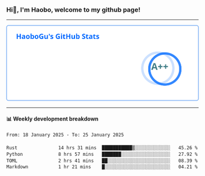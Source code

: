 <!--<h2 align="center"> Hi👋, I'm Haobo, welcome to my github page! </h2>-->
### Hi👋, I'm Haobo, welcome to my github page!
-------

<img href="https://github.com/HaoboGu" src="assets/stats.svg" alt="github stats" /> 

-------

#### 📊 **Weekly development breakdown**
<!--START_SECTION:waka-->

```txt
From: 18 January 2025 - To: 25 January 2025

Rust               14 hrs 31 mins  ███████████▒░░░░░░░░░░░░░   45.26 %
Python             8 hrs 57 mins   ███████░░░░░░░░░░░░░░░░░░   27.92 %
TOML               2 hrs 41 mins   ██░░░░░░░░░░░░░░░░░░░░░░░   08.39 %
Markdown           1 hr 21 mins    █░░░░░░░░░░░░░░░░░░░░░░░░   04.21 %
```

<!--END_SECTION:waka-->
<!--
backup url: https://github-readme-status-dusky-ten.vercel.app/api?username=HaoboGu&count_private=true&show_icons=true&theme=transparent&border_color=2f80ed
-->
<!--
**HaoboGu/HaoboGu** is a ✨ _special_ ✨ repository because its `README.md` (this file) appears on your GitHub profile.

Here are some ideas to get you started:

- 🔭 I’m currently working on AI-assisted programming tools
- 🌱 I’m currently learning ...
- 👯 I’m looking to collaborate on ...
- 🤔 I’m looking for help with ...
- 💬 Ask me about ...
- 📫 How to reach me: ...
- 😄 Pronouns: ...
- ⚡ Fun fact: ...
-->
